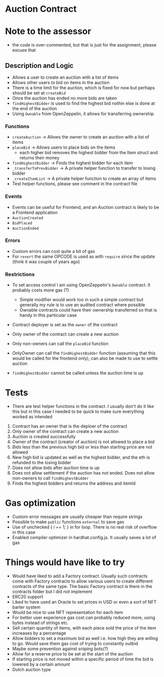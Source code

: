 # Auction Contract

# Note to the assessor 
- the code is over-commented, but that is just for the assignment, please excuse that

## Description and Logic

- Allows a user to create an auction with a list of items
- Allows other users to bid on items in the auction
- There is a time limit for the auction, which is fixed for now but perhaps should be set at `createBid`
- Once the auction has ended no more bids are taken
- `findHighestBidder` is used to find the highest bid nothin else is done at the end of the auction
- Using `Ownable` from OpenZeppelin, it allows for transferring ownership

### Functions
- `createAuction` -> Allows the owner to create an auction with a list of items
- `placeBid` -> Allows users to place bids on the items
  - each higher bid removes the highest bidder from the Item struct and returns their money
- `findHighestBidder` -> Finds the highest bidder for each item
- `_transferToPrevBidder` -> A private helper function to transfer to losing bidder
- `_createItemList` -> A private helper function to create an array of items
- Test helper functions, please see comment in the contract file
### Events
- Events can be useful for Frontend, and an Auction contract is likely to be a Frontend application 
- `AuctionCreated`
- `BidPlaced`
- `AuctionEnded` 
### Errors
- Custom errors can cost quite a bit of gas 
- For `revert` the same OPCODE is used as with `require` since the update (think it was couple of years ago)

### Restrictions
- To set access control I am using OpenZeppelin's `Ownable` contract. It probably costs more gas (?)
  - Simple modifier would work too in such a simple contract but generally my rule is to use an audited contract where possible
  - Ownable contracts could have their ownership transferred so that is handy in this particular case

- Contract deployer is set as the `owner` of the contract
- Only owner of the contract can create a new auction 
- Only non-owners can call the `placeBid` function
- OnlyOwner can call the `findHighestBidder` function (assuming that this would be called for the frontend only), can also be made to use to settle auction
- `findHighestBidder` cannot be called unless the auction time is up

# Tests
- There are test helper functions in the contract. I usually don't do it like this but in this case I needed to be quick to make sure everything worked as intended
1. Contract has an owner that is the deploer of the contract
2. Only owner of the contract can create a new auction
3. Auction is created successfully
4. Owner of the contract (creator of auction) is not allowed to place a bid
5. Bids less than the previous high bid or less than starting price are not allowed
6. New high bid is updated as well as the highest bidder, and the eth is refunded to the losing bidder
7. Does not allow bids after auction time is up
8. Does not allow settlement if the auction has not ended. Does not allow non-owners to call `findHighestBidder`
9. Finds the highest bidders and returns the address and itemId

# Gas optimization
- Custom error messages are usually cheaper than require strings
- Possible to make `public` functions `external` to save gas
- Use of  unchecked { i += 1; } in for loop. There is no real risk of overflow in this case
- Enabled compiler optimizer in hardhat.config.js. It usually saves a lot of gas

# Things would have like to try
- Would have liked to add a Factory contract. Usually such contracts come with Factory contracts to allow various users to create different contracts of the same type. The basic Factory contract is there in the contracts folder but I did not implement
- ERC20 support 
- Liked to have used an Oracle to set prices in USD or even a sort of NFT barter system
- Would be nice to use NFT representation for each item 
- For better user experience gas cost can probably reduced more, using bytes instead of strings etc.
- Sell certain quantity of items, with each piece sold the price of the item increases by a percentage
- Allow bidders to set a maximum bid as well i.e. how high they are willing to go. Would save them gas cost of trying to constantly outbid
- Maybe some prevention against sniping bots(?)
- Allow for a reserve price to be set at the start of the auction
- If starting price is not moved within a specific period of time the bid is lowered by a certain amount
- Dutch auction type


